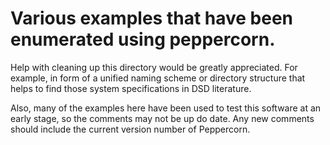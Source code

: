 # Various examples that have been enumerated using peppercorn.

Help with cleaning up this directory would be greatly appreciated. For example,
in form of a unified naming scheme or directory structure that helps to find
those system specifications in DSD literature. 

Also, many of the examples here have been used to test this software at an early
stage, so the comments may not be up do date.  Any new comments should include
the current version number of Peppercorn.


